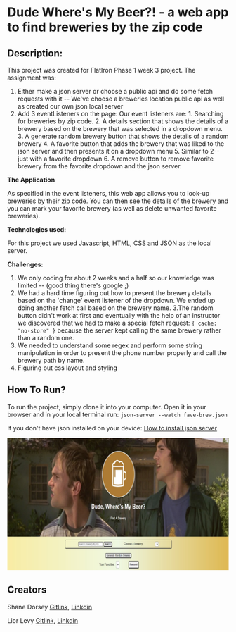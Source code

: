 # Dude Where's My Beer?! - a web app to find breweries by the zip code

## Description:

This project was created for FlatIron Phase 1 week 3 project.
The assignment was:

1. Either make a json server or choose a public api and do some fetch requests with it -- We've choose a breweries location public api as well as created our own json local server
2. Add 3 eventListeners on the page:
   Our event listeners are: 1. Searching for breweries by zip code. 2. A details section that shows the details of a brewery based on the brewery that was selected in a dropdown menu. 3. A generate random brewery button that shows the details of a random brewery 4. A favorite button that adds the brewery that was liked to the json server and then presents it on a dropdown menu 5. Similar to 2-- just with a favorite dropdown 6. A remove button to remove favorite brewery from the favorite dropdown and the json server.

**The Application**

As specified in the event listeners, this web app allows you to look-up breweries by their zip code. You can then see the details of the brewery and you can mark your favorite brewery (as well as delete unwanted favorite breweries).

**Technologies used:**

For this project we used Javascript, HTML, CSS and JSON as the local server.

**Challenges:**

1. We only coding for about 2 weeks and a half so our knowledge was limited -- (good thing there's google ;)
2. We had a hard time figuring out how to present the brewery details based on the 'change' event listener of the dropdown. We ended up doing another fetch call based on the brewery name.
   3.The random button didn't work at first and eventually with the help of an instructor we discovered that we had to make a special fetch request: `{ cache: "no-store" }` because the server kept calling the same brewery rather than a random one.
3. We needed to understand some regex and perform some string manipulation in order to present the phone number properly and call the brewery path by name.
4. Figuring out css layout and styling

## How To Run?

To run the project, simply clone it into your computer. Open it in your browser and in your local terminal run: `json-server --watch fave-brew.json`

If you don't have json installed on your device: [How to install json server](https://www.npmjs.com/package/json-server)

![dude where's my beer web](./dudeW.jpg "Dude where's my beer?!")



Creators
---

Shane Dorsey [Gitlink](https://github.com/scdorsey22), [Linkdin](https://www.linkedin.com/in/shanedorsey/)

Lior Levy [Gitlink](https://github.com/levydlior), [Linkdin](https://www.linkedin.com/in/liordl/)